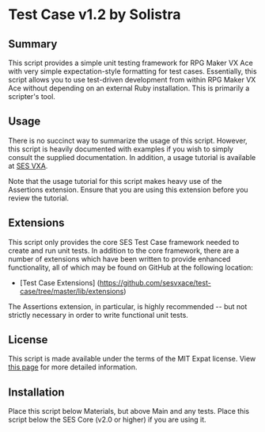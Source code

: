 
Test Case v1.2 by Solistra
=============================================================================

Summary
-----------------------------------------------------------------------------
  This script provides a simple unit testing framework for RPG Maker VX Ace
with very simple expectation-style formatting for test cases. Essentially,
this script allows you to use test-driven development from within RPG Maker
VX Ace without depending on an external Ruby installation. This is primarily
a scripter's tool.

Usage
-----------------------------------------------------------------------------
  There is no succinct way to summarize the usage of this script. However,
this script is heavily documented with examples if you wish to simply consult
the supplied documentation. In addition, a usage tutorial is available at
[SES VXA](http://sesvxace.wordpress.com/2014/04/10/a-case-for-unit-testing/).

  Note that the usage tutorial for this script makes heavy use of the
Assertions extension. Ensure that you are using this extension before you
review the tutorial.

Extensions
-----------------------------------------------------------------------------
  This script only provides the core SES Test Case framework needed to create
and run unit tests. In addition to the core framework, there are a number of
extensions which have been written to provide enhanced functionality, all of
which may be found on GitHub at the following location:

* [Test Case Extensions]
  (https://github.com/sesvxace/test-case/tree/master/lib/extensions)

The Assertions extension, in particular, is highly recommended -- but not
strictly necessary in order to write functional unit tests.

License
-----------------------------------------------------------------------------
  This script is made available under the terms of the MIT Expat license.
View [this page](http://sesvxace.wordpress.com/license/) for more detailed
information.

Installation
-----------------------------------------------------------------------------
  Place this script below Materials, but above Main and any tests. Place this
script below the SES Core (v2.0 or higher) if you are using it.

